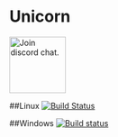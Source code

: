 # Unicorn

<a target="_blank" href="https://discord.gg/kQVvHQg">
  <img src="https://discordapp.com/assets/bb408e0343ddedc0967f246f7e89cebf.svg" alt="Join discord chat." width="100">
</a>

##Linux [![Build Status](https://travis-ci.org/BraveEyed/Unicorn.svg?branch=master)](https://travis-ci.org/BraveEyed/Unicorn)

##Windows [![Build status](https://ci.appveyor.com/api/projects/status/s07un0snpmdj8auh?svg=true)](https://ci.appveyor.com/project/Warezovvv/vorpal-engine)
